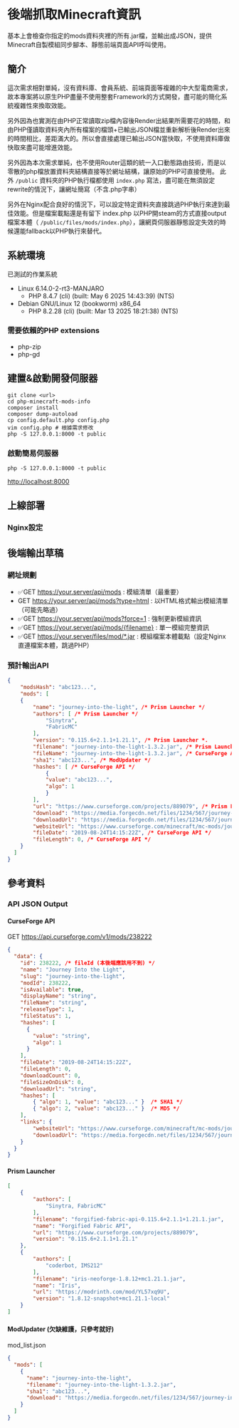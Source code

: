 後端抓取Minecraft資訊
===

基本上會檢查你指定的mods資料夾裡的所有.jar檔，並輸出成JSON，提供Minecraft自製模組同步腳本、靜態前端頁面API呼叫使用。

## 簡介
這次需求相對單純，沒有資料庫、會員系統、前端頁面等複雜的中大型電商需求，故本專案將以原生PHP盡量不使用整套Framework的方式開發，盡可能的簡化系統複雜性來換取效能。

另外因為也實測在由PHP正常讀取zip檔內容後Render出結果所需要花的時間，和由PHP僅讀取資料夾內所有檔案的檔頭+已輸出JSON檔並重新解析後Render出來的時間相比，差距滿大的。所以會直接處理已輸出JSON當快取，不使用資料庫做快取來盡可能增進效能。

另外因為本次需求單純，也不使用Router這類的統一入口動態路由技術，而是以零散的php檔放置資料夾結構直接等於網址結構，讓原始的PHP可直接使用。
此外 `/public` 資料夾的PHP執行檔都使用 `index.php` 寫法，盡可能在無須設定rewrite的情況下，讓網址簡寫（不含.php字串）

另外在Nginx配合良好的情況下，可以設定特定資料夾直接跳過PHP執行來達到最佳效能。但是檔案載點還是有留下 index.php 以PHP開steam的方式直接output檔案本體（ `/public/files/mods/index.php`），讓網頁伺服器靜態設定失效的時候還能fallback以PHP執行來替代。

## 系統環境
已測試的作業系統
* Linux 6.14.0-2-rt3-MANJARO
    * PHP 8.4.7 (cli) (built: May  6 2025 14:43:39) (NTS)
* Debian GNU/Linux 12 (bookworm) x86_64
    * PHP 8.2.28 (cli) (built: Mar 13 2025 18:21:38) (NTS)

### 需要依賴的PHP extensions
* php-zip
* php-gd

## 建置&啟動開發伺服器
```
git clone <url>
cd php-minecraft-mods-info
composer install
composer dump-autoload
cp config.default.php config.php
vim config.php # 根據需求修改
php -S 127.0.0.1:8000 -t public
```

### 啟動簡易伺服器
```
php -S 127.0.0.1:8000 -t public
```

<http://localhost:8000>

## 上線部署
### Nginx設定

## 後端輸出草稿
### 網址規劃
* ✅GET https://your.server/api/mods : 模組清單（最重要）
* GET https://your.server/api/mods?type=html : 以HTML格式輸出模組清單（可能先略過）
* ✅GET https://your.server/api/mods?force=1 : 強制更新模組資訊
* ✅GET https://your.server/api/mods/{filename} : 單一模組完整資訊
* ✅GET https://your.server/files/mod/*.jar : 模組檔案本體載點（設定Nginx直連檔案本體，跳過PHP）

### 預計輸出API
```json
{
    "modsHash": "abc123...",
    "mods": [
    {
        "name": "journey-into-the-light", /* Prism Launcher */
        "authors": [ /* Prism Launcher */
            "Sinytra",
            "FabricMC"
        ],
        "version": "0.115.6+2.1.1+1.21.1", /* Prism Launcher *.
        "filename": "journey-into-the-light-1.3.2.jar", /* Prism Launcher */
        "fileName": "journey-into-the-light-1.3.2.jar", /* CurseForge API */
        "sha1": "abc123...", /* ModUpdater */
        "hashes": [ /* CurseForge API */
            {
            "value": "abc123...",
            "algo": 1
            }
        ],
        "url": "https://www.curseforge.com/projects/889079", /* Prism Launcher */
        "download": "https://media.forgecdn.net/files/1234/567/journey-into-the-light-1.3.2.jar", /* ModUpdater */
        "downloadUrl": "https://media.forgecdn.net/files/1234/567/journey-into-the-light-1.3.2.jar", /* CurseForge API */
        "websiteUrl": "https://www.curseforge.com/minecraft/mc-mods/journey-into-the-light", /* CurseForge API */
        "fileDate": "2019-08-24T14:15:22Z", /* CurseForge API */
        "fileLength": 0, /* CurseForge API */
    }
  ]
}
```

## 參考資料
### API JSON Output

#### CurseForge API
GET https://api.curseforge.com/v1/mods/238222

```json
{
  "data": {
    "id": 238222, /* fileId (本後端應該用不到) */
    "name": "Journey Into the Light",
    "slug": "journey-into-the-light",
    "modId": 238222,
    "isAvailable": true,
    "displayName": "string",
    "fileName": "string",
    "releaseType": 1,
    "fileStatus": 1,
    "hashes": [
      {
        "value": "string",
        "algo": 1
      }
    ],
    "fileDate": "2019-08-24T14:15:22Z",
    "fileLength": 0,
    "downloadCount": 0,
    "fileSizeOnDisk": 0,
    "downloadUrl": "string",
    "hashes": [
        { "algo": 1, "value": "abc123..." }  /* SHA1 */
        { "algo": 2, "value": "abc123..." }  /* MD5 */
    ],
    "links": {
        "websiteUrl": "https://www.curseforge.com/minecraft/mc-mods/journey-into-the-light",
        "downloadUrl": "https://media.forgecdn.net/files/1234/567/journey-into-the-light-1.3.2.jar"
    }
  }
}
```

#### Prism Launcher

```json
[
    {
        "authors": [
            "Sinytra, FabricMC"
        ],
        "filename": "forgified-fabric-api-0.115.6+2.1.1+1.21.1.jar",
        "name": "Forgified Fabric API",
        "url": "https://www.curseforge.com/projects/889079",
        "version": "0.115.6+2.1.1+1.21.1"
    },
    {
        "authors": [
            "coderbot, IMS212"
        ],
        "filename": "iris-neoforge-1.8.12+mc1.21.1.jar",
        "name": "Iris",
        "url": "https://modrinth.com/mod/YL57xq9U",
        "version": "1.8.12-snapshot+mc1.21.1-local"
    }
]
```

#### ModUpdater (欠缺維護，只參考就好)
mod_list.json

```json
{
  "mods": [
    {
      "name": "journey-into-the-light",
      "filename": "journey-into-the-light-1.3.2.jar",
      "sha1": "abc123...",
      "download": "https://media.forgecdn.net/files/1234/567/journey-into-the-light-1.3.2.jar"
    }
  ]
}
```
